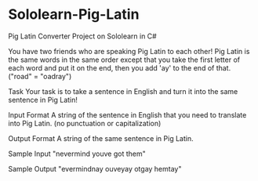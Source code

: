 # Sololearn-Pig-Latin
Pig Latin Converter Project on Sololearn in C#

You have two friends who are speaking Pig Latin to each other! Pig Latin is the same words in the same order except that you take the first letter of each word and put it on the end, then you add 'ay' to the end of that. ("road" = "oadray") 

Task
Your task is to take a sentence in English and turn it into the same sentence in Pig Latin! 

Input Format 
A string of the sentence in English that you need to translate into Pig Latin. (no punctuation or capitalization)

Output Format 
A string of the same sentence in Pig Latin.

Sample Input 
"nevermind youve got them"

Sample Output 
"evermindnay ouveyay otgay hemtay"
